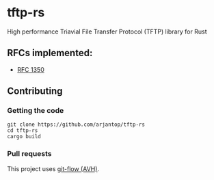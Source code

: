 # tftp-rs

High performance Triavial File Transfer Protocol (TFTP) library for Rust

## RFCs implemented:

* [RFC 1350](https://tools.ietf.org/html/rfc1350)

## Contributing

### Getting the code

```
git clone https://github.com/arjantop/tftp-rs
cd tftp-rs
cargo build
```

### Pull requests

This project uses [git-flow (AVH)](https://github.com/petervanderdoes/gitflow).
